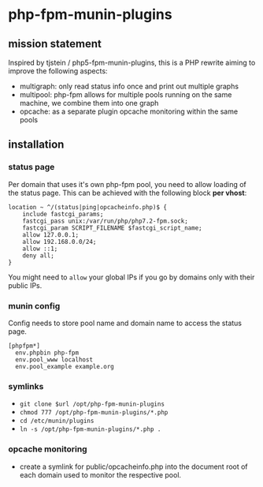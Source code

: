 # php-fpm-munin-plugins

## mission statement
Inspired by tjstein / php5-fpm-munin-plugins, this is a PHP rewrite aiming to improve the following aspects:
* multigraph: only read status info once and print out multiple graphs
* multipool: php-fpm allows for multiple pools running on the same machine, we combine them into one graph
* opcache: as a separate plugin opcache monitoring within the same pools

## installation

### status page

Per domain that uses it's own php-fpm pool, you need to allow loading of the status page.
This can be achieved with the following block **per vhost**:

```
location ~ ^/(status|ping|opcacheinfo.php)$ {
    include fastcgi_params;
    fastcgi_pass unix:/var/run/php/php7.2-fpm.sock;
    fastcgi_param SCRIPT_FILENAME $fastcgi_script_name;
    allow 127.0.0.1;
    allow 192.168.0.0/24;
    allow ::1;
    deny all;
}
```
You might need to `allow` your global IPs if you go by domains only with their public IPs.

### munin config

Config needs to store pool name and domain name to access the status page.

```
[phpfpm*]
  env.phpbin php-fpm
  env.pool_www localhost
  env.pool_example example.org
```

### symlinks

* `git clone $url /opt/php-fpm-munin-plugins`
* `chmod 777 /opt/php-fpm-munin-plugins/*.php`
* `cd /etc/munin/plugins`
* `ln -s /opt/php-fpm-munin-plugins/*.php .`

### opcache monitoring

* create a symlink for public/opcacheinfo.php into the document root of each
  domain used to monitor the respective pool.
